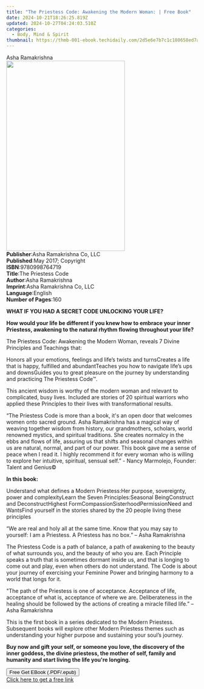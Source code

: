 ```yaml
---
title: "The Priestess Code: Awakening the Modern Woman: | Free Book"
date: 2024-10-21T18:26:25.819Z
updated: 2024-10-27T04:24:03.510Z
categories:
  - Body, Mind & Spirit
thumbnail: https://thmb-001-ebook.techidaily.com/2d5e6e7b7c1c180658ed7ad01d6fa5b21fd98457dca4accc53a006f766a5b53c.jpg
---
```

<main id="book-container">
  <div class="flex flex-col">
    <div class="book-brief flex-1 py-6 px-4 sm:p-6 md:py-10 md:px-8">
      <!-- brief-->
      <div class="book-brief-main">Asha Ramakrishna</div>
    </div>
    <div
      class="book-meta-info flex-1 grid gap-4 col-start-1 col-end-3 row-start-1 sm:mb-6 sm:grid-cols-4 lg:gap-6 lg:col-start-2 lg:row-end-6 lg:row-span-6 lg:mb-0"
    >
      <div
        class="book-meta-info-left place-content-center mt-4 p-4 text-sm leading-6 col-start-2 col-span-2 dark:text-slate-400"
      >
        <img
          class="w-full h-500 object-cover rounded-lg sm:h-255 sm:col-span-2 lg:col-span-full"
          src="https://img-001-ebook.techidaily.com/ecb32d076ab12103201e1c48a4f524562c3fdce3ae641a62530003182e43691e.jpg"
          alt=""
          width="312"
          height="500"
        />
      </div>
      <div
        class="book-meta-info-right mt-2 col-start-1 row-start-2 col-span-3 self-center"
      >
        <!-- meta data  -->
        <div class="flex flex-col px-4 md:px-8">
          <div class="flex-1">
            <strong>Publisher</strong>:<span class="px-2"
              >Asha Ramakrishna Co, LLC</span
            >
          </div>
          <div class="flex-1">
            <strong>Published</strong>:<span class="px-2"
              >May 2017; Copyright</span
            >
          </div>
          <div class="flex-1">
            <strong>ISBN</strong>:<span class="px-2">9780998764719</span>
          </div>
          <div class="flex-1">
            <strong>Title</strong>:<span class="px-2">The Priestess Code</span>
          </div>
          <div class="flex-1">
            <strong>Author</strong>:<span class="px-2">Asha Ramakrishna</span>
          </div>
          <div class="flex-1">
            <strong>Imprint</strong>:<span class="px-2"
              >Asha Ramakrishna Co, LLC</span
            >
          </div>
          <div class="flex-1">
            <strong>Language</strong>:<span class="px-2">English</span>
          </div>
          <div class="flex-1">
            <strong>Number of Pages</strong>:<span class="px-2">160</span>
          </div>
        </div>
      </div>
    </div>
    <div class="book-description flex-1 py-6 px-4 sm:p-6 md:py-10 md:px-8">
      <div class="book-description-main">
        <div accordion-content="" id="description">
          <p>
            <strong>WHAT IF YOU HAD A SECRET CODE UNLOCKING YOUR LIFE?</strong>
          </p>
          <p>
            <strong
              >How would your life be different if you knew how to embrace your
              inner Priestess, awakening to the natural rhythm flowing
              throughout your life?</strong
            >
          </p>
          <p>
            The Priestess Code: Awakening the Modern Woman,&nbsp;reveals 7
            Divine Principles and Teachings that:
          </p>
          Honors all your emotions, feelings and life’s twists and turnsCreates
          a life that is happy, fulfilled and abundantTeaches you how to
          navigate life’s ups and downsGuides you to great pleasure on the
          journey by understanding and practicing The Priestess Code™.
          <p>
            This ancient wisdom is worthy of the modern woman and relevant to
            complicated, busy lives. Included are stories of 20 spiritual
            warriors who applied these Principles to their lives with
            transformational results.
          </p>
          <p>
            “The Priestess Code is more than a book, it's an open door that
            welcomes women onto sacred ground. Asha Ramakrishna has a magical
            way of weaving together wisdom from history, our grandmothers,
            scholars, world renowned mystics, and spiritual traditions. She
            creates normalcy in the ebbs and flows of life, assuring us that
            shifts and seasonal changes within us are natural, normal, and part
            of our power. This book gave me a sense of peace when I read it. I
            highly recommend it for every woman who is willing to explore her
            intuitive, spiritual, sensual self.”&nbsp;- Nancy Marmolejo,
            Founder: Talent and Genius©
          </p>
          <p><strong>In this book:</strong></p>
          Understand what defines a Modern Priestess:Her purpose, sovereignty,
          power and complexityLearn the Seven Principles:Seasonal BeingConstruct
          and DeconstructHighest FormCompassionSisterhoodPermissionNeed and
          WantsFind yourself in the stories shared by the 20 people living these
          principles
          <p>
            “We are real and holy all at the same time. Know that you may say to
            yourself: I am a Priestess. A Priestess has no box.” – Asha
            Ramakrishna
          </p>
          <p>
            The Priestess Code&nbsp;is a path of balance, a path of awakening to
            the beauty of what surrounds you, and the beauty of who you are.
            Each Principle speaks a truth that is sometimes dormant inside us,
            and that is longing to come out and play, even when others do not
            understand. The Code is about your journey of exercising your
            Feminine Power and bringing harmony to a world that longs for it.
          </p>
          <p>
            "The path of the Priestess is one of acceptance. Acceptance of life,
            acceptance of what is, acceptance of where we are. Deliberateness in
            the healing should be followed by the actions of creating a miracle
            filled life.”&nbsp;– Asha Ramakrishna
          </p>
          <p>
            This is the first book in a series dedicated to the Modern
            Priestess. Subsequent books will explore other Modern Priestess
            themes such as understanding your higher purpose and sustaining your
            soul’s journey.
          </p>
          <p>
            <strong
              >Buy now and gift your self, or someone you love, the discovery of
              the inner goddess, the divine priestess, the mother of self,
              family and humanity and&nbsp;start living the life you're
              longing.</strong
            >
          </p>
        </div>
        <div class="accordion-fader"></div>
      </div>
    </div>
    <div class="book-excerpts flex-1 py-6 px-4 sm:p-6 md:py-10 md:px-8"></div>
    <div
      class="book-about-author flex-1 py-6 px-4 sm:p-6 md:py-10 md:px-8"
    ></div>
    <div class="book-free-get flex-1 py-6 px-4 sm:p-6 md:py-10 md:px-8">
      <button
        id="btn-free-get"
        class="bg-blue-500 hover:bg-blue-700 text-white font-bold py-2 px-4 rounded"
      >
        Free Get EBook (.PDF/.epub)
      </button>
      <div id="countdown-display" class="px-2 text-lg mt-2"></div>
      <a
        id="free-link"
        class="hidden bg-blue-500 hover:bg-blue-700 text-white font-bold py-2 px-4 rounded"
        href="https://www.ebooks.com/en-us/book/209850808/the-priestess-code-awakening-the-modern-woman/asha-ramakrishna/"
        target="_blank"
        >Click here to get a free link</a
      >
    </div>
    <script>
      let countdownTime = 0;
      let countdownInterval = null;
      document
        .getElementById('btn-free-get')
        .addEventListener('click', startCountdown);
      function startCountdown() {
        countdownTime = new Date().getTime() + 60000 * 3;
        countdownInterval = setInterval(updateCountdown, 1000);
        document.getElementById('btn-free-get').disabled = true;
        document
          .getElementById('btn-free-get')
          .classList.add('bg-gray-500', 'cursor-not-allowed');
      }
      function updateCountdown() {
        let currentTime = new Date().getTime();
        let timeLeft = countdownTime - currentTime;
        let secondsLeft = Math.floor(timeLeft / 1000);
        document.getElementById('countdown-display').innerHTML =
          `Remaining time: ${secondsLeft} seconds.`;
        if (secondsLeft <= 0) {
          clearInterval(countdownInterval);
          document.getElementById('btn-free-get').classList.add('hidden');
          document.getElementById('free-link').classList.remove('hidden');
          document.getElementById('countdown-display').innerHTML = '';
        }
      }
    </script>
  </div>
</main>

<ins class="adsbygoogle"
      style="display:block"
      data-ad-client="ca-pub-7571918770474297"
      data-ad-slot="8358498916"
      data-ad-format="auto"
      data-full-width-responsive="true"></ins>
    